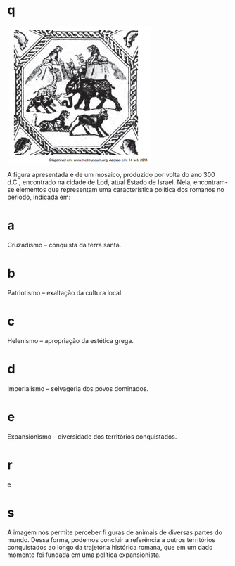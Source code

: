 # q
![](cb5141b4-50d0-2e8f-6bdb-e1923f90d71c.png)

A figura apresentada é de um mosaico, produzido por volta do ano 300 d.C., encontrado na cidade de Lod, atual Estado de Israel. Nela, encontram-se elementos que representam uma característica política dos romanos no período, indicada em:

# a
Cruzadismo – conquista da terra santa.

# b
Patriotismo – exaltação da cultura local.

# c
Helenismo – apropriação da estética grega.

# d
Imperialismo – selvageria dos povos dominados.

# e
Expansionismo – diversidade dos territórios conquistados.

# r
e

# s
A imagem nos permite perceber fi guras de animais de diversas partes do mundo. Dessa forma, podemos concluir a referência a outros territórios conquistados ao longo da trajetória histórica romana, que em um dado momento foi fundada em uma política expansionista.
